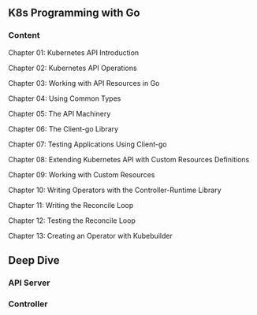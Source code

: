 ## K8s Programming with Go

### Content

Chapter 01: Kubernetes API Introduction

Chapter 02: Kubernetes API Operations

Chapter 03: Working with API Resources in Go

Chapter 04: Using Common Types

Chapter 05: The API Machinery

Chapter 06: The Client-go Library

Chapter 07: Testing Applications Using Client-go

Chapter 08: Extending Kubernetes API with Custom Resources Definitions

Chapter 09: Working with Custom Resources

Chapter 10: Writing Operators with the Controller-Runtime Library

Chapter 11: Writing the Reconcile Loop

Chapter 12: Testing the Reconcile Loop

Chapter 13: Creating an Operator with Kubebuilder

## Deep Dive

### API Server

### Controller